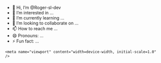 
- 👋 Hi, I’m @Roger-sl-dev
- 👀 I’m interested in ...
- 🌱 I’m currently learning ...
- 💞️ I’m looking to collaborate on ...
- 📫 How to reach me ...
- 😄 Pronouns: ...
- ⚡ Fun fact: ...

<!---
Roger-sl-dev/Roger-sl-dev is a ✨ special ✨ repository because its `README.md` (this file) appears on your GitHub profile.
You can click the Preview link to take a look at your changes.
--->
  
<html lang="pt-br">
  <head>
    <meta charset="UTF-8" />
    <link rel="icon" type="image/svg+xml" href="/vite.svg" />
        <link rel="script href="https://cdn.tailwindcss.com">

    <meta name="viewport" content="width=device-width, initial-scale=1.0" />

  </head>
  <body>
    <div id="root"></div>

  </body>
</html>
